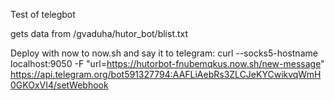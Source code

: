 Test of telegbot

gets data from /gvaduha/hutor_bot/blist.txt

Deploy with now to now.sh and say it to telegram:
curl --socks5-hostname localhost:9050 -F "url=https://hutorbot-fnubemqkus.now.sh/new-message" https://api.telegram.org/bot591327794:AAFLiAebRs3ZLCJeKYCwikvqWmH0GKOxVI4/setWebhook
